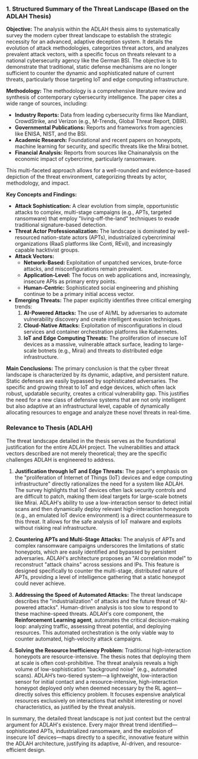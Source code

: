 ### 1. Structured Summary of the Threat Landscape (Based on the ADLAH Thesis)

**Objective:**
The analysis within the ADLAH thesis aims to systematically survey the modern cyber threat landscape to establish the strategic necessity for an advanced, adaptive deception system. It details the evolution of attack methodologies, categorizes threat actors, and analyzes prevalent attack vectors, with a specific focus on threats relevant to a national cybersecurity agency like the German BSI. The objective is to demonstrate that traditional, static defense mechanisms are no longer sufficient to counter the dynamic and sophisticated nature of current threats, particularly those targeting IoT and edge computing infrastructure.

**Methodology:**
The methodology is a comprehensive literature review and synthesis of contemporary cybersecurity intelligence. The paper cites a wide range of sources, including:
*   **Industry Reports:** Data from leading cybersecurity firms like Mandiant, CrowdStrike, and Verizon (e.g., M-Trends, Global Threat Report, DBIR).
*   **Governmental Publications:** Reports and frameworks from agencies like ENISA, NIST, and the BSI.
*   **Academic Research:** Foundational and recent papers on honeypots, machine learning for security, and specific threats like the Mirai botnet.
*   **Financial Analysis:** Reports from sources like Chainanalysis on the economic impact of cybercrime, particularly ransomware.

This multi-faceted approach allows for a well-rounded and evidence-based depiction of the threat environment, categorizing threats by actor, methodology, and impact.

**Key Concepts and Findings:**

*   **Attack Sophistication:** A clear evolution from simple, opportunistic attacks to complex, multi-stage campaigns (e.g., APTs, targeted ransomware) that employ "living-off-the-land" techniques to evade traditional signature-based detection.
*   **Threat Actor Professionalization:** The landscape is dominated by well-resourced nation-state actors (APTs), industrialized cybercriminal organizations (RaaS platforms like Conti, REvil), and increasingly capable hacktivist groups.
*   **Attack Vectors:**
    *   **Network-Based:** Exploitation of unpatched services, brute-force attacks, and misconfigurations remain prevalent.
    *   **Application-Level:** The focus on web applications and, increasingly, insecure APIs as primary entry points.
    *   **Human-Centric:** Sophisticated social engineering and phishing continue to be a primary initial access vector.
*   **Emerging Threats:** The paper explicitly identifies three critical emerging trends:
    1.  **AI-Powered Attacks:** The use of AI/ML by adversaries to automate vulnerability discovery and create intelligent evasion techniques.
    2.  **Cloud-Native Attacks:** Exploitation of misconfigurations in cloud services and container orchestration platforms like Kubernetes.
    3.  **IoT and Edge Computing Threats:** The proliferation of insecure IoT devices as a massive, vulnerable attack surface, leading to large-scale botnets (e.g., Mirai) and threats to distributed edge infrastructure.

**Main Conclusions:**
The primary conclusion is that the cyber threat landscape is characterized by its dynamic, adaptive, and persistent nature. Static defenses are easily bypassed by sophisticated adversaries. The specific and growing threat to IoT and edge devices, which often lack robust, updatable security, creates a critical vulnerability gap. This justifies the need for a new class of defensive systems that are not only intelligent but also adaptive at an infrastructural level, capable of dynamically allocating resources to engage and analyze these novel threats in real-time.

### Relevance to Thesis (ADLAH)

The threat landscape detailed in the thesis serves as the foundational justification for the entire ADLAH project. The vulnerabilities and attack vectors described are not merely theoretical; they are the specific challenges ADLAH is engineered to address.

1.  **Justification through IoT and Edge Threats:** The paper's emphasis on the "proliferation of Internet of Things (IoT) devices and edge computing infrastructure" directly rationalizes the need for a system like ADLAH. The survey highlights that IoT devices often lack security controls and are difficult to patch, making them ideal targets for large-scale botnets like Mirai. ADLAH's ability to use a low-interaction sensor to detect initial scans and then dynamically deploy relevant high-interaction honeypots (e.g., an emulated IoT device environment) is a direct countermeasure to this threat. It allows for the safe analysis of IoT malware and exploits without risking real infrastructure.

2.  **Countering APTs and Multi-Stage Attacks:** The analysis of APTs and complex ransomware campaigns underscores the limitations of static honeypots, which are easily identified and bypassed by persistent adversaries. ADLAH's architecture proposes an "AI correlation model" to reconstruct "attack chains" across sessions and IPs. This feature is designed specifically to counter the multi-stage, distributed nature of APTs, providing a level of intelligence gathering that a static honeypot could never achieve.

3.  **Addressing the Speed of Automated Attacks:** The threat landscape describes the "industrialization" of attacks and the future threat of "AI-powered attacks". Human-driven analysis is too slow to respond to these machine-speed threats. ADLAH's core component, the **Reinforcement Learning agent**, automates the critical decision-making loop: analyzing traffic, assessing threat potential, and deploying resources. This automated orchestration is the only viable way to counter automated, high-velocity attack campaigns.

4.  **Solving the Resource Inefficiency Problem:** Traditional high-interaction honeypots are resource-intensive. The thesis notes that deploying them at scale is often cost-prohibitive. The threat analysis reveals a high volume of low-sophistication "background noise" (e.g., automated scans). ADLAH’s two-tiered system—a lightweight, low-interaction sensor for initial contact and a resource-intensive, high-interaction honeypot deployed only when deemed necessary by the RL agent—directly solves this efficiency problem. It focuses expensive analytical resources exclusively on interactions that exhibit interesting or novel characteristics, as justified by the threat analysis.

In summary, the detailed threat landscape is not just context but the central argument for ADLAH's existence. Every major threat trend identified—sophisticated APTs, industrialized ransomware, and the explosion of insecure IoT devices—maps directly to a specific, innovative feature within the ADLAH architecture, justifying its adaptive, AI-driven, and resource-efficient design.
